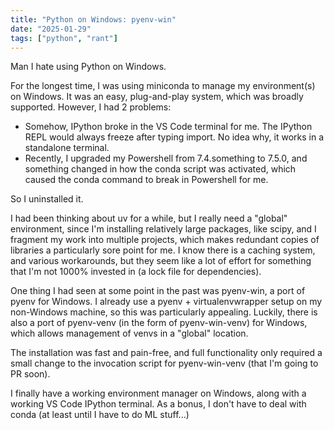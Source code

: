 ```yaml
---
title: "Python on Windows: pyenv-win"
date: "2025-01-29"
tags: ["python", "rant"]
---
```


Man I hate using Python on Windows.

For the longest time, I was using miniconda to manage my environment(s) on Windows. It was an easy, plug-and-play system, which was broadly supported.
However, I had 2 problems:
  - Somehow, IPython broke in the VS Code terminal for me. The IPython REPL would always freeze after typing import. No idea why, it works in a standalone terminal.
  - Recently, I upgraded my Powershell from 7.4.something to 7.5.0, and something changed in how the conda script was activated, which caused the conda command to break in Powershell for me.

So I uninstalled it.

I had been thinking about uv for a while, but I really need a "global" environment, since I'm installing relatively large packages, like scipy, and I fragment my work into multiple projects, which makes redundant copies of libraries a particularly sore point for me.
I know there is a caching system, and various workarounds, but they seem like a lot of effort for something that I'm not 1000% invested in (a lock file for dependencies).

One thing I had seen at some point in the past was pyenv-win, a port of pyenv for Windows. I already use a pyenv + virtualenvwrapper setup on my non-Windows machine, so this was particularly appealing.
Luckily, there is also a port of pyenv-venv (in the form of pyenv-win-venv) for Windows, which allows management of venvs in a "global" location.

The installation was fast and pain-free, and full functionality only required a small change to the invocation script for pyenv-win-venv (that I'm going to PR soon).

I finally have a working environment manager on Windows, along with a working VS Code IPython terminal.
As a bonus, I don't have to deal with conda (at least until I have to do ML stuff...)